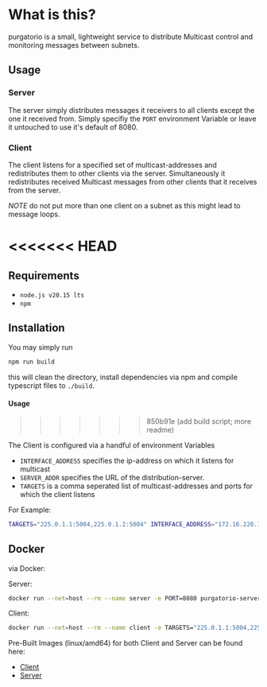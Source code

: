 # What is this?

purgatorio is a small, lightweight service to distribute Multicast control and monitoring messages between subnets.

## Usage

### Server

The server simply distributes messages it receivers to all clients except the one it received from.
Simply specifiy the `PORT` environment Variable or leave it untouched to use it's default of 8080.

### Client

The client listens for a specified set of multicast-addresses and redistributes them to other clients via the server.
Simultaneously it redistributes received Multicast messages from other clients that it receives from the server.

_NOTE_ do not put more than one client on a subnet as this might lead to message loops.

<<<<<<< HEAD
=======
## Requirements

- `node.js v20.15 lts`
- `npm`

## Installation

You may simply run

```bash
npm run build
```

this will clean the directory, install dependencies via npm and compile typescript files to `./build`.

#### Usage
>>>>>>> 850b91e (add build script; more readme)

The Client is configured via a handful of environment Variables

- `INTERFACE_ADDRESS` specifies the ip-address on which it listens for multicast
- `SERVER_ADDR` specifies the URL of the distribution-server.
- `TARGETS` is a comma seperated list of multicast-addresses and ports for which the client listens

For Example:

```bash
TARGETS="225.0.1.1:5004,225.0.1.2:5004" INTERFACE_ADDRESS="172.16.220.13" SERVER_ADDR="ws://127.0.0.1:8080" node build/client.js
```

## Docker 

via Docker:

Server:

```bash
docker run --net=host --rm --name server -e PORT=8080 purgatorio-server:latest
```
Client:

```bash
docker run --net=host --rm --name client -e TARGETS="225.0.1.1:5004,225.0.1.2:5004" -e INTERFACE_ADDRESS="172.16.220.13" -e SERVER_ADDR="ws://127.0.0.1:8080" purgatorio-client:latest
```

Pre-Built Images (linux/amd64) for both Client and Server can be found here:

- [Client](https://hub.docker.com/r/jonasreucher/purgatorio-client)
- [Server](https://hub.docker.com/r/jonasreucher/purgatorio-server)
